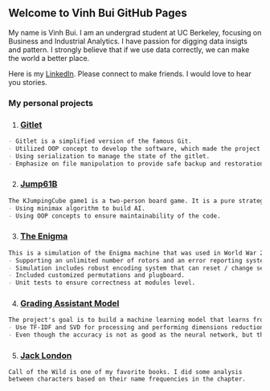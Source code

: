 ## Welcome to Vinh Bui GitHub Pages

My name is Vinh Bui. I am an undergrad student at UC Berkeley, focusing on Business and Industrial Analytics.
I have passion for digging data insigts and pattern. I strongly believe that if we use data correctly, we can
make the world a better place.

Here is my [LinkedIn](https://www.linkedin.com/in/vinh-bui-ds/). Please connect to make friends. I would love to hear
you stories.


### My personal projects

1. ### [Gitlet](https://github.com/vinhqbui/Gitlet)


```markdown
- Gitlet is a simplified version of the famous Git.
- Utilized OOP concept to develop the software, which made the project easier to do maintenance and expand.
- Using serialization to manage the state of the gitlet.
- Emphasize on file manipulation to provide safe backup and restoration of files.
```
 
2. ### [Jump61B](https://github.com/vinhqbui/Jump61B)


```markdown
The KJumpingCube game1 is a two-person board game. It is a pure strategy game, involving no element of chance.
- Using minimax algorithm to build AI.
- Using OOP concepts to ensure maintainability of the code.
```

3. ### [The Enigma](https://github.com/vinhqbui/the-Enigma)


```markdown
This is a simulation of the Enigma machine that was used in World War 2.
- Supporting an unlimited number of rotors and an error reporting system.
- Simulation includes robust encoding system that can reset / change settings within the config files.
- Included customized permutations and plugboard.
- Unit tests to ensure correctness at modules level.
```

4. ### [Grading Assistant Model](https://github.com/vinhqbui/Grading-Essay)


```markdown
The project's goal is to build a machine learning model that learns from previous graded essays to predict the scores of new essays.
- Use TF-IDF and SVD for processing and performing dimensions reduction of the data. K-Nearest Neighbors is applied for the learning model.
- Even though the accuracy is not as good as the neural network, but the results are more understandable for non-technical viewers.
```

5. ### [Jack London](https://github.com/vinhqbui/jack-london)

```
Call of the Wild is one of my favorite books. I did some analysis between characters based on their name frequencies in the chapter.
```
